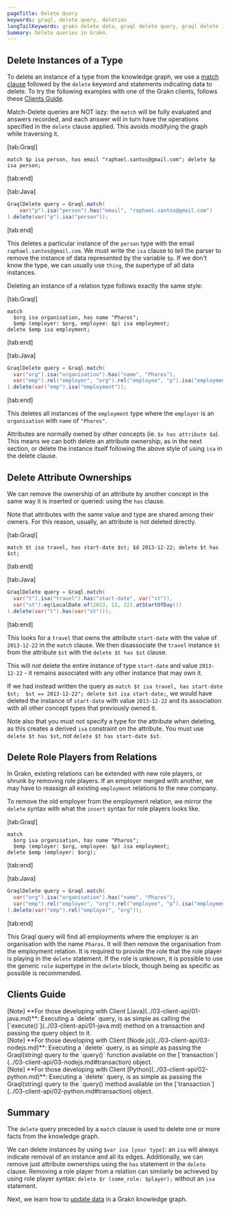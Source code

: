 ```yaml
---
pageTitle: Delete Query
keywords: graql, delete query, deletion
longTailKeywords: grakn delete data, graql delete query, graql delete instances
Summary: Delete queries in Grakn.
---
```


## Delete Instances of a Type
To delete an instance of a type from the knowledge graph, we use a [match clause](../11-query/01-match-clause.md) followed by the `delete` keyword and statements indicating data to delete.
To try the following examples with one of the Grakn clients, follows these [Clients Guide](#clients-guide).

Match-Delete queries are NOT lazy: the `match` will be fully evaluated and answers recorded, and each answer will in turn have
the operations specified in the `delete` clause applied. This avoids modifying the graph while traversing it.

<div class="tabs dark">

[tab:Graql]
```graql
match $p isa person, has email "raphael.santos@gmail.com"; delete $p isa person;
```
[tab:end]

[tab:Java]
```java
GraqlDelete query = Graql.match(
    var("p").isa("person").has("email", "raphael.santos@gmail.com")
).delete(var("p").isa("person"));
```
[tab:end]
</div>

This deletes a particular instance of the `person` type with the email `raphael.santos@gmail.com`. We must write the `isa` clause to tell
the parser to remove the instance of data represented by the variable `$p`. If we don't know the type, we can usually use `thing`,
the supertype of all data instances.

Deleting an instance of a relation type follows exactly the same style: 

<div class="tabs dark">

[tab:Graql]
```graql
match
  $org isa organisation, has name "Pharos";
  $emp (employer: $org, employee: $p) isa employment;
delete $emp isa employment;
```
[tab:end]

[tab:Java]
```java
GraqlDelete query = Graql.match(
  var("org").isa("organisation").has("name", "Pharos"),
  var("emp").rel("employer", "org").rel("employee", "p").isa("employment")
).delete(var("emp").isa("employment"));
```
[tab:end]
</div>

This deletes all instances of the `employment` type where the `employer` is an `organisation` with `name` of `"Pharos"`.

Attributes are normally owned by other concepts (ie. `$x has attribute $a`). This means we can both delete an attribute
ownership, as in the next section, or delete the instance itself following the above style of using `isa` in the delete clause.

## Delete Attribute Ownerships
We can remove the ownership of an attribute by another concept in the same way it is inserted or queried: using the `has` clause.

Note that attributes with the same value and type are shared among their owners. For this reason, usually, an attribute is not deleted directly. 

<div class="tabs dark">

[tab:Graql]
```graql
match $t isa travel, has start-date $st; $d 2013-12-22; delete $t has $st;
```
[tab:end]

[tab:Java]
```java
GraqlDelete query = Graql.match(
  var("t").isa("travel").has("start-date", var("st")),
  var("st").eq(LocalDate.of(2013, 12, 22).atStartOfDay())
).delete(var("t").has(var("st")));
```
[tab:end]
</div>

This looks for a `travel` that owns the attribute `start-date` with the value of `2013-12-22` in the `match` clause. 
We then disassociate the `travel` instance `$t` from the attribute `$st` with the `delete $t has $st` clause.

This will _not_ delete the entire instance of type `start-date` and value `2013-12-22` - it remains associated with any other instance that may own it.

If we had instead written the query as `match $t isa travel, has start-date $st;  $st == 2013-12-22"; delete $st isa start-date;`, 
we would have deleted the instance of `start-date` with value `2013-12-22` and its association with all other concept types that previously owned it.

Note also that you must not specify a type for the attribute when deleting, as this creates a derived `isa` constraint on the attribute. You must use `delete $t has $st`, _not_ `delete $t has start-date $st`.

## Delete Role Players from Relations

In Grakn, existing relations can be extended with new role players, or shrunk by removing role players.
If an employer merged with another, we may have to reassign all existing `employment` relations to the new company.

To remove the old employer from the employment relation, we mirror the `delete` syntax with what the `insert` syntax 
for role players looks like.

<div class="tabs dark">

[tab:Graql]
```graql
match
  $org isa organisation, has name "Pharos";
  $emp (employer: $org, employee: $p) isa employment;
delete $emp (employer: $org);
```
[tab:end]

[tab:Java]
```java
GraqlDelete query = Graql.match(
  var("org").isa("organisation").has("name", "Pharos"),
  var("emp").rel("employer", "org").rel("employee", "p").isa("employment")
).delete(var("emp").rel("employer", "org"));
```
[tab:end]
</div>

This Graql query will find all employments where the employer is an organisation with the name `Pharos`. It will then
remove the organisation from the employment relation. It is required to provide the role that the role player is playing
in the `delete` statement. If the role is unknown, it is possible to use the generic `role` supertype
in the `delete` block, though being as specific as possible is recommended.

## Clients Guide

<div class = "note">
[Note]
**For those developing with Client [Java](../03-client-api/01-java.md)**: Executing a `delete` query, is as simple as calling the [`execute()`](../03-client-api/01-java.md) method on a transaction and passing the query object to it.
</div>

<div class = "note">
[Note]
**For those developing with Client [Node.js](../03-client-api/03-nodejs.md)**: Executing a `delete` query, is as simple as passing the Graql(string) query to the `query()` function available on the [`transaction`](../03-client-api/03-nodejs.md#transaction) object.
</div>

<div class = "note">
[Note]
**For those developing with Client [Python](../03-client-api/02-python.md)**: Executing a `delete` query, is as simple as passing the Graql(string) query to the `query()`method available on the [`transaction`](../03-client-api/02-python.md#transaction) object.
</div>

## Summary
The `delete` query preceded by a `match` clause is used to delete one or more facts from the knowledge graph.

We can delete instances by using `$var isa [your type]`: an `isa` will always indicate removal of an instance and all its edges.
Additionally, we can remove just attribute ownerships using the `has` statement in the `delete` clause. Removing
a role player from a relation can similarly be achieved by using role player syntax: `delete $r (some_role: $player);` without
an `isa` statement.

Next, we learn how to [update data](../11-query/05-update-query.md) in a Grakn knowledge graph.